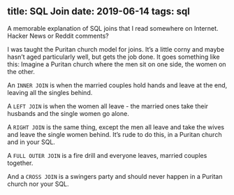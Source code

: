 title: SQL Join
date: 2019-06-14
tags: sql
----

A memorable explanation of SQL joins that I read somewhere on Internet. Hacker News or Reddit comments? 

I was taught the Puritan church model for joins. It’s a little corny and maybe hasn’t aged particularly well, but gets the job done. It goes something like this:
Imagine a Puritan church where the men sit on one side, the women on the other.

An `INNER JOIN` is when the married couples hold hands and leave at the end, leaving all the singles behind.

A `LEFT JOIN` is when the women all leave - the married ones take their husbands and the single women go alone.

A `RIGHT JOIN` is the same thing, except the men all leave and take the wives and leave the single women behind. It’s rude to do this, in a Puritan church and in your SQL.

A `FULL OUTER JOIN` is a fire drill and everyone leaves, married couples together.

And a `CROSS JOIN` is a swingers party and should never happen in a Puritan church nor your SQL.
